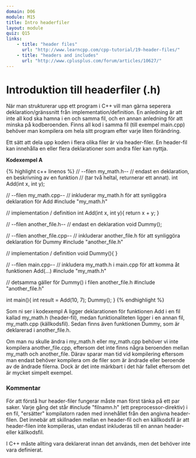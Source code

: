 ```yaml
---
domain: D06
module: M15
title: Intro headerfiler
layout: module
quiz: Q15
links:
    - title: "header files"
      url: "http://www.learncpp.com/cpp-tutorial/19-header-files/"
    - title: "headers and includes"
      url: "http://www.cplusplus.com/forum/articles/10627/" 
---
```


# Introduktion till headerfiler (.h)

När man strukturerar upp ett program i C++ vill man gärna seperera deklaration/gränssnitt från implementation/definition.
En anledning är att inte all kod ska hamna i en och samma fil, och en annan anledning för att minska på kodberoenden.
Finns all kod i samma fil (till exempel main.cpp) behöver man kompilera om hela sitt program efter varje liten förändring.

Ett sätt att dela upp koden i flera olika filer är via header-filer.
En header-fil kan innehålla en eller flera deklarationer som andra filer kan nyttja.

__Kodexempel A__

{% highlight c++ linenos %}
// --filen my_math.h--
// endast en deklaration, en beskrivning av en funktion
// (tar två heltal, returnerar ett annat).
int Add(int x, int y); 
 
// --filen my_math.cpp--
// inkluderar my_math.h för att synliggöra deklaration för Add
#include "my_math.h"
 
// implementation / definition
int Add(int x, int y){ 
    return x + y;
}
 
// --filen another_file.h--
// endast en deklaration
void Dummy();
 
// --filen another_file.cpp--
// inkluderar another_file.h för att synliggöra deklaration för Dummy
#include "another_file.h"
 
// implementation / definition
void Dummy(){
}
 
// --filen main.cpp--
// inkludera my_math.h i main.cpp för att komma åt funktionen Add(...)
#include "my_math.h" 
 
// detsamma gäller för Dummy() i filen another_file.h
#include "another_file.h" 
 
int main(){
    int result = Add(10, 7);
    Dummy();
}
{% endhighlight %}

Som ni ser i kodexempl A ligger deklarationen för funktionen Add i en fil kallad my_math.h (header-fil), medan funktionaliteten ligger i en annan fil, my_math.cpp (källkodsfil).
Sedan finns även funktionen Dummy, som är deklarerad i another_file.h.

Om man nu skulle ändra i my_math.h eller my_math.cpp behöver vi inte kompilera another_file.cpp, eftersom det inte finns några beroenden mellan my_math och another_file.
Därav sparar man tid vid kompilering eftersom man endast behöver kompilera om de filer som är ändrade eller beroende av de ändrade filerna.
Dock är det inte märkbart i det här fallet eftersom det är mycket simpelt exempel.

### Kommentar

För att förstå hur header-filer fungerar måste man först tänka på ett par saker.
Varje gång det står #include "filnamn.h" (ett preprocessor-direktiv) i en fil, "ersätter" kompilatorn raden med innehållet från den angivna header-filen.
Det innebär att skillnaden mellan en header-fil och en källkodsfil är att header-filen inte kompileras, utan endast inkluderas till en annan header- eller källkodsfil.

I C++ måste allting vara deklarerat innan det används, men det behöver inte vara definierat.
